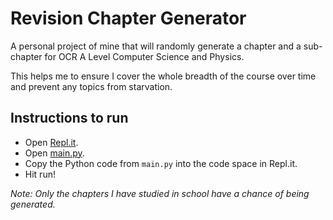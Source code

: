 # Revision Chapter Generator

A personal project of mine that will randomly generate a chapter and a sub-chapter for OCR A Level Computer Science and Physics.

This helps me to ensure I cover the whole breadth of the course over time and prevent any topics from starvation.

## Instructions to run
- Open [Repl.it](https://repl.it/languages/python3).
- Open [main.py](/main.py).
- Copy the Python code from ```main.py``` into the code space in Repl.it.
- Hit run!

_Note: Only the chapters I have studied in school have a chance of being generated._
